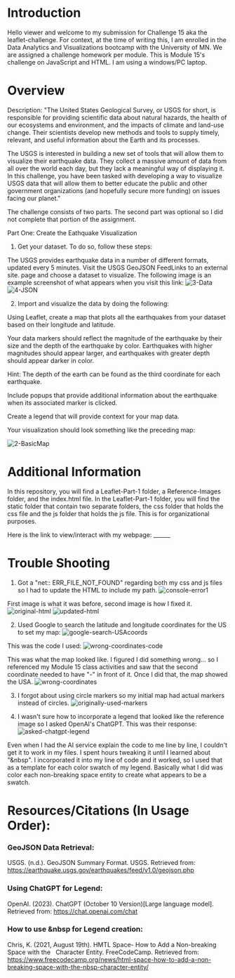 # Introduction
Hello viewer and welcome to my submission for Challenge 15 aka the leaflet-challenge. For context, at the time of writing this, I am enrolled in the Data Analytics and Visualizations bootcamp with the University of MN. We are assigned a challenge homework per module. This is Module 15's challenge on JavaScript and HTML. I am using a windows/PC laptop.

# Overview
Description: "The United States Geological Survey, or USGS for short, is responsible for providing scientific data about natural hazards, the health of our ecosystems and environment, and the impacts of climate and land-use change. Their scientists develop new methods and tools to supply timely, relevant, and useful information about the Earth and its processes.

The USGS is interested in building a new set of tools that will allow them to visualize their earthquake data. They collect a massive amount of data from all over the world each day, but they lack a meaningful way of displaying it. In this challenge, you have been tasked with developing a way to visualize USGS data that will allow them to better educate the public and other government organizations (and hopefully secure more funding) on issues facing our planet."

The challenge consists of two parts. The second part was optional so I did not complete that portion of the assignment.

Part One: Create the Eathquake Visualization
1) Get your dataset. To do so, follow these steps:

The USGS provides earthquake data in a number of different formats, updated every 5 minutes. Visit the USGS GeoJSON FeedLinks to an external site. page and choose a dataset to visualize. The following image is an example screenshot of what appears when you visit this link:
![3-Data](https://github.com/leeangel0428/belly-button-challenge/assets/137225965/27649f38-b1cb-47d2-aef2-14ef31068f93)
![4-JSON](https://github.com/leeangel0428/belly-button-challenge/assets/137225965/217a03e7-5d11-484e-85c3-9cb68b363673)

2) Import and visualize the data by doing the following:

Using Leaflet, create a map that plots all the earthquakes from your dataset based on their longitude and latitude.

Your data markers should reflect the magnitude of the earthquake by their size and the depth of the earthquake by color. Earthquakes with higher magnitudes should appear larger, and earthquakes with greater depth should appear darker in color.

Hint: The depth of the earth can be found as the third coordinate for each earthquake.

Include popups that provide additional information about the earthquake when its associated marker is clicked.

Create a legend that will provide context for your map data.

Your visualization should look something like the preceding map:

![2-BasicMap](https://github.com/leeangel0428/belly-button-challenge/assets/137225965/160bfc28-d627-4e33-8430-a5a1e22011d9)

# Additional Information
In this repository, you will find a Leaflet-Part-1 folder, a Reference-Images folder, and the index.html file. In the Leaflet-Part-1 folder, you will find the static folder that contain two separate folders, the css folder that holds the css file and the js folder that holds the js file. This is for organizational purposes. 

Here is the link to view/interact with my webpage: ______

# Trouble Shooting
1) Got a "net:: ERR_FILE_NOT_FOUND" regarding both my css and js files so I had to update the HTML to include my path.
![console-error1](https://github.com/leeangel0428/belly-button-challenge/assets/137225965/3bd593dc-f7e2-4c04-9e66-60b70364fc8f)

First image is what it was before, second image is how I fixed it.
![original-html](https://github.com/leeangel0428/belly-button-challenge/assets/137225965/e2e2e3cf-9e89-4f4d-a783-e0bfb5875a33)
![updated-html](https://github.com/leeangel0428/belly-button-challenge/assets/137225965/feb9515b-0b64-462b-a513-f917a2f99553)

2) Used Google to search the latitude and longitude coordinates for the US to set my map:
![google-search-USAcoords](https://github.com/leeangel0428/belly-button-challenge/assets/137225965/f5455325-d337-4ed2-8683-cc95470bae02)

This was the code I used:
![wrong-coordinates-code](https://github.com/leeangel0428/belly-button-challenge/assets/137225965/8580bf94-0785-4d4b-ab34-d169c3b0c344)

This was what the map looked like. I figured I did something wrong... so I referenced my Module 15 class activities and saw that the second coordinate needed to have "-" in front of it. Once I did that, the map showed the USA.
![wrong-coordinates](https://github.com/leeangel0428/belly-button-challenge/assets/137225965/6ad2202b-e6d5-4435-b26f-0d01dc6a4dac)

3) I forgot about using circle markers so my initial map had actual markers instead of circles.
![originally-used-markers](https://github.com/leeangel0428/belly-button-challenge/assets/137225965/3c55a7db-6133-4709-9fa1-03f434cacd2d)

4) I wasn't sure how to incorporate a legend that looked like the reference image so I asked OpenAI's ChatGPT. This was their response:
![asked-chatgpt-legend](https://github.com/leeangel0428/belly-button-challenge/assets/137225965/995f1fc5-a8ce-4668-9aeb-34bc56636156)

Even when I had the AI service explain the code to me line by line, I couldn't get it to work in my files. I spent hours tweaking it until I learned about "&nbsp". I incorporated it into my line of code and it worked, so I used that as a template for each color swatch of my legend. Basically what I did was color each non-breaking space entity to create what appears to be a swatch. 

# Resources/Citations (In Usage Order):
### GeoJSON Data Retrieval:
USGS. (n.d.). GeoJSON Summary Format. USGS. Retrieved from: https://earthquake.usgs.gov/earthquakes/feed/v1.0/geojson.php

### Using ChatGPT for Legend:
OpenAI. (2023). ChatGPT (October 10 Version)[Large language model]. Retrieved from: https://chat.openai.com/chat

### How to use &nbsp for Legend creation:
Chris, K. (2021, August 19th). HMTL Space- How to Add a Non-breaking Space with the &nbsp; Character Entity. FreeCodeCamp. Retrieved from: https://www.freecodecamp.org/news/html-space-how-to-add-a-non-breaking-space-with-the-nbsp-character-entity/
